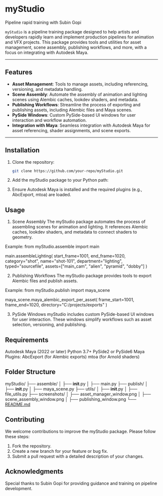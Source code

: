 # myStudio
Pipeline rapid training with Subin Gopi


`myStudio` is a pipeline training package designed to help artists and developers rapidly learn and implement production pipelines for animation and VFX projects. This package provides tools and utilities for asset management, scene assembly, publishing workflows, and more, with a focus on integrating with Autodesk Maya.

---

## Features

- **Asset Management**: Tools to manage assets, including referencing, versioning, and metadata handling.
- **Scene Assembly**: Automate the assembly of animation and lighting scenes using Alembic caches, lookdev shaders, and metadata.
- **Publishing Workflows**: Streamline the process of exporting and publishing assets, including Alembic files and Maya scenes.
- **PySide Windows**: Custom PySide-based UI windows for user interaction and workflow automation.
- **Integration with Maya**: Seamless integration with Autodesk Maya for asset referencing, shader assignments, and scene exports.

---

## Installation

1. Clone the repository:
   ```bash
   git clone https://github.com/your-repo/myStudio.git

2. Add the myStudio package to your Python path:

3. Ensure Autodesk Maya is installed and the required plugins (e.g., AbcExport, mtoa) are loaded.


## Usage

1. Scene Assembly
The myStudio package automates the process of assembling scenes for animation and lighting. It references Alembic caches, lookdev shaders, and metadata to connect shaders to geometry.

Example:
from myStudio.assemble import main

main.assembleLighting(
    start_frame=1001,
    end_frame=1020,
    category="shot",
    name="shot-101",
    department="lighting",
    typed="sourcefile",
    assets=["main_cam", "alien", "pyramid", "dobby"]
)


2. Publishing Workflows
The myStudio package provides tools to export Alembic files and publish assets.

Example:
from myStudio.publish import maya_scene

maya_scene.maya_alembic_export_per_asset(
    frame_start=1001,
    frame_end=1020,
    directory="C:/projects/exports"
)

3. PySide Windows
myStudio includes custom PySide-based UI windows for user interaction. These windows simplify workflows such as asset selection, versioning, and publishing.



## Requirements
Autodesk Maya (2022 or later)
Python 3.7+
PySide2 or PySide6
Maya Plugins:
AbcExport (for Alembic exports)
mtoa (for Arnold shaders)

## Folder Structure

myStudio/
├── assemble/
│   ├── __init__.py
│   ├── main.py
├── publish/
│   ├── __init__.py
│   ├── maya_scene.py
├── utils/
│   ├── __init__.py
│   ├── file_utils.py
├── screenshots/
│   ├── asset_manager_window.png
│   ├── scene_assembly_window.png
│   ├── publishing_window.png
└── [README.md](http://_vscodecontentref_/2)

## Contributing
We welcome contributions to improve the myStudio package. Please follow these steps:

1. Fork the repository.
2. Create a new branch for your feature or bug fix.
3. Submit a pull request with a detailed description of your changes.


## Acknowledgments

Special thanks to Subin Gopi for providing guidance and training on pipeline development.